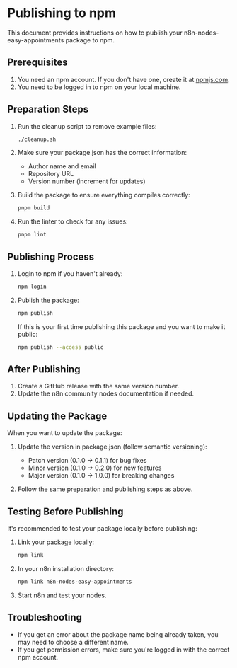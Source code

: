# Publishing to npm

This document provides instructions on how to publish your n8n-nodes-easy-appointments package to npm.

## Prerequisites

1. You need an npm account. If you don't have one, create it at [npmjs.com](https://www.npmjs.com/signup).
2. You need to be logged in to npm on your local machine.

## Preparation Steps

1. Run the cleanup script to remove example files:
   ```bash
   ./cleanup.sh
   ```

2. Make sure your package.json has the correct information:
   - Author name and email
   - Repository URL
   - Version number (increment for updates)

3. Build the package to ensure everything compiles correctly:
   ```bash
   pnpm build
   ```

4. Run the linter to check for any issues:
   ```bash
   pnpm lint
   ```

## Publishing Process

1. Login to npm if you haven't already:
   ```bash
   npm login
   ```

2. Publish the package:
   ```bash
   npm publish
   ```

   If this is your first time publishing this package and you want to make it public:
   ```bash
   npm publish --access public
   ```

## After Publishing

1. Create a GitHub release with the same version number.
2. Update the n8n community nodes documentation if needed.

## Updating the Package

When you want to update the package:

1. Update the version in package.json (follow semantic versioning):
   - Patch version (0.1.0 -> 0.1.1) for bug fixes
   - Minor version (0.1.0 -> 0.2.0) for new features
   - Major version (0.1.0 -> 1.0.0) for breaking changes

2. Follow the same preparation and publishing steps as above.

## Testing Before Publishing

It's recommended to test your package locally before publishing:

1. Link your package locally:
   ```bash
   npm link
   ```

2. In your n8n installation directory:
   ```bash
   npm link n8n-nodes-easy-appointments
   ```

3. Start n8n and test your nodes.

## Troubleshooting

- If you get an error about the package name being already taken, you may need to choose a different name.
- If you get permission errors, make sure you're logged in with the correct npm account.
